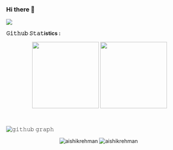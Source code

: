 ### Hi there 👋
[![](https://visitcount.itsvg.in/api?id=aishikrehman&label=Profile%20Views&pretty=false)](https://visitcount.itsvg.in)

<strong>𝙶𝚒𝚝𝚑𝚞𝚋 𝚂𝚝𝚊𝚝istics : </strong>
<div>
  <p align="center">
    <img height="180em" src="https://github-readme-stats-eight-theta.vercel.app/api?username=aishikrehman&show_icons=true&theme=algolia&include_all_commits=true&count_private=true"/>
    <img height="180em" src="https://github-readme-stats-eight-theta.vercel.app/api/top-langs/?username=aishikrehman&layout=compact&langs_count=8&theme=algolia"/>
  </p>
</div>
<br/>

![𝚐𝚒𝚝𝚑𝚞𝚋 𝚐𝚛𝚊𝚙𝚑](https://github-readme-activity-graph.cyclic.app/graph?username=aishikrehman&theme=react-dark&hide_border=true&area=true)

<p align="center" width="130em" >
  <img  src="https://github-readme-stats.vercel.app/api?username=aishikrehman&show_icons=true&locale=en" alt="aishikrehman" />
  <img  style='margin-right: 5px' src="https://github-readme-streak-stats.herokuapp.com/?user=aishikrehman&" alt="aishikrehman"/></p>
